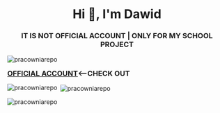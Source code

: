 <h1 align="center">Hi 👋, I'm Dawid</h1>
<h3 align="center">IT IS NOT OFFICIAL ACCOUNT <B>|</B> ONLY FOR MY SCHOOL PROJECT</h3>

<p align="left"> <img src="https://komarev.com/ghpvc/?username=pracowniarepo&label=Profile%20views&color=0e75b6&style=flat" alt="pracowniarepo" /> </p>

<h3  style=" display: inline;"><a href="https://github.com/DarkSpine433" target="blank">OFFICIAL ACCOUNT</a><--CHECK OUT</h3>

<p><img align="left" src="https://github-readme-stats.vercel.app/api/top-langs?username=pracowniarepo&show_icons=true&locale=en&layout=compact" alt="pracowniarepo" /></p>

<p>&nbsp;<img align="center" src="https://github-readme-stats.vercel.app/api?username=pracowniarepo&show_icons=true&locale=en" alt="pracowniarepo" /></p>

<p><img align="center" src="https://github-readme-streak-stats.herokuapp.com/?user=pracowniarepo&" alt="pracowniarepo" /></p>

